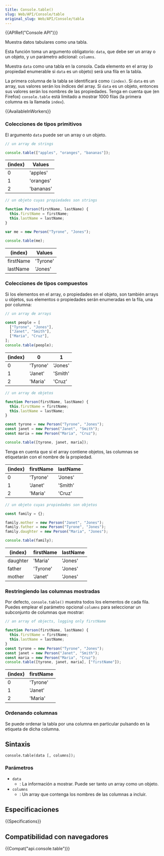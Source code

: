 ```yaml
---
title: Console.table()
slug: Web/API/Console/table
original_slug: Web/API/Console/tabla
---
```


{{APIRef("Console API")}}

Muestra datos tabulares como una tabla.

Esta función toma un argumento obligatorio: `data`, que debe ser un array o un objeto, y un parámetro adicional: `columns`.

Muestra `data` como una tabla en la consola. Cada elemento en el array (o propiedad enumerable si `data` es un objeto) será una fila en la tabla.

La primera columna de la tabla se identificará como `(index)`. Si `data` es un array, sus valores serán los índices del array. Si `data` es un objeto, entonces sus valores serán los nombres de las propiedades. Tenga en cuenta que (en Firefox) `console.table` está limitado a mostrar 1000 filas (la primera columna es la llamada `index`).

{{AvailableInWorkers}}

### Colecciones de tipos primitivos

El argumento `data` puede ser un array o un objeto.

```js
// un array de strings

console.table(["apples", "oranges", "bananas"]);
```

| (index) | Values    |
|---------|-----------|
| 0       | 'apples'  |
| 1       | 'oranges' |
| 2       | 'bananas' |

```js
// un objeto cuyas propiedades son strings

function Person(firstName, lastName) {
  this.firstName = firstName;
  this.lastName = lastName;
}

var me = new Person("Tyrone", "Jones");

console.table(me);
```

| (index)   | Values   |
|-----------|----------|
| firstName | 'Tyrone' |
| lastName  | 'Jones'  |

### Colecciones de tipos compuestos

Si los elementos en el array, o propiedades en el objeto, son también arrays u objetos, sus elementos o propiedades serán enumeradas en la fila, una por columna:

```js
// un array de arrays

const people = [
  ["Tyrone", "Jones"],
  ["Janet", "Smith"],
  ["Maria", "Cruz"],
];
console.table(people);
```

| (index) | 0        | 1       |
|---------|----------|---------|
| 0       | 'Tyrone' | 'Jones' |
| 1       | 'Janet'  | 'Smith' |
| 2       | 'Maria'  | 'Cruz'  |

```js
// un array de objetos

function Person(firstName, lastName) {
  this.firstName = firstName;
  this.lastName = lastName;
}

const tyrone = new Person("Tyrone", "Jones");
const janet = new Person("Janet", "Smith");
const maria = new Person("Maria", "Cruz");

console.table([tyrone, janet, maria]);
```

Tenga en cuenta que si el array contiene objetos, las columnas se etiquetarán con el nombre de la propiedad.

| (index) | firstName | lastName |
|---------|-----------|----------|
| 0       | 'Tyrone'  | 'Jones'  |
| 1       | 'Janet'   | 'Smith'  |
| 2       | 'Maria'   | 'Cruz'   |

```js
// un objeto cuyas propiedades son objetos

const family = {};

family.mother = new Person("Janet", "Jones");
family.father = new Person("Tyrone", "Jones");
family.daughter = new Person("Maria", "Jones");

console.table(family);
```

| (index)  | firstName | lastName |
|----------|-----------|----------|
| daughter | 'Maria'   | 'Jones'  |
| father   | 'Tyrone'  | 'Jones'  |
| mother   | 'Janet'   | 'Jones'  |

### Restringiendo las columnas mostradas

Por defecto, `console.table()` muestra todos los elementos de cada fila. Puedes emplear el parámetro opcional `columns` para seleccionar un subconjunto de columnas que mostrar:

```js
// an array of objects, logging only firstName

function Person(firstName, lastName) {
  this.firstName = firstName;
  this.lastName = lastName;
}
const tyrone = new Person("Tyrone", "Jones");
const janet = new Person("Janet", "Smith");
const maria = new Person("Maria", "Cruz");
console.table([tyrone, janet, maria], ["firstName"]);
```

| (index) | firstName |
|---------|-----------|
| 0       | 'Tyrone'  |
| 1       | 'Janet'   |
| 2       | 'Maria'   |

### Ordenando columnas

Se puede ordenar la tabla por una columna en particular pulsando en la etiqueta de dicha columna.

## Sintaxis

```
console.table(data [, columns]);
```

### Parámetros

- `data`
  - : La información a mostrar. Puede ser tanto un array como un objeto.
- `columns`
  - : Un array que contenga los nombres de las columnas a incluir.

## Especificaciones

{{Specifications}}

## Compatibilidad con navegadores

{{Compat("api.console.table")}}
